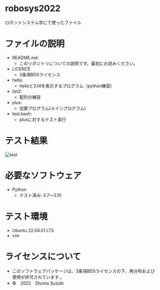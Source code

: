 # robosys2022
ロボットシステム学にて使ったファイル

# ファイルの説明
* README.md:
  * このリポジトリについての説明です。最初にお読みください。
* LICENCE
  * 3条項BDSライセンス
* hello:
  * helloと3.14を表示するプログラム（python練習）
* list2:
  * 配列の練習
* plus:
  * 加算プログラム(メインプログラム)
* test.bash:
  * plusに対するテスト実行
# テスト結果
![test](https://github.com/melonsuika58/robosys2022/actions/workflows/test.yml/badge.svg)

# 必要なソフトウェア
* Python
  * テスト済み: 3.7～3.10

# テスト環境
* Ubuntu 22.04.01 LTS
* vim

# ライセンスについて
* このソフトウェアパッケージは、3条項BDSライセンスの下、再分布および使用が許可されています
。
* ©　2022　Shuma Suzuki
